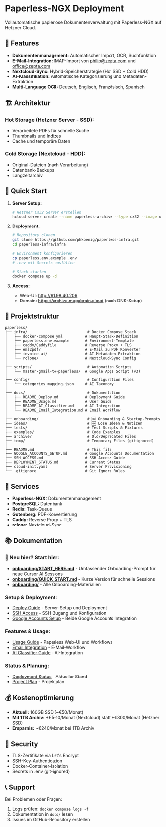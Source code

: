 # Paperless-NGX Deployment

Vollautomatische papierlose Dokumentenverwaltung mit Paperless-NGX auf Hetzner Cloud.

## 🎯 Features

- **Dokumentenmanagement:** Automatischer Import, OCR, Suchfunktion
- **E-Mail-Integration:** IMAP-Import von philip@zepta.com und office@zepta.com
- **Nextcloud-Sync:** Hybrid-Speicherstrategie (Hot SSD + Cold HDD)
- **AI-Klassifikation:** Automatische Kategorisierung und Metadaten-Extraktion
- **Multi-Language OCR:** Deutsch, Englisch, Französisch, Spanisch

## 🏗️ Architektur

### Hot Storage (Hetzner Server - SSD):
- Verarbeitete PDFs für schnelle Suche
- Thumbnails und Indizes
- Cache und temporäre Daten

### Cold Storage (Nextcloud - HDD):
- Original-Dateien (nach Verarbeitung)
- Datenbank-Backups
- Langzeitarchiv

## 🚀 Quick Start

1. **Server Setup:**
   ```bash
   # Hetzner CX32 Server erstellen
   hcloud server create --name paperless-archive --type cx32 --image ubuntu-24.04 --location fsn1 --ssh-key id_ed25519
   ```

2. **Deployment:**
   ```bash
   # Repository clonen
   git clone https://github.com/phkoenig/paperless-infra.git
   cd paperless-infra/infra
   
   # Environment konfigurieren
   cp paperless.env.example .env
   # .env mit Secrets ausfüllen
   
   # Stack starten
   docker compose up -d
   ```

3. **Access:**
   - Web-UI: http://91.98.40.206
   - Domain: https://archive.megabrain.cloud (nach DNS-Setup)

## 📁 Projektstruktur

```
paperless/
├── infra/                           # Docker Compose Stack
│   ├── docker-compose.yml          # Haupt-Stack-Definition
│   ├── paperless.env.example       # Environment-Template
│   ├── caddy/Caddyfile             # Reverse Proxy + TLS
│   ├── eml2pdf/                    # E-Mail zu PDF Konverter
│   ├── invoice-ai/                 # AI-Metadaten-Extraktion
│   └── rclone/                     # Nextcloud-Sync Config
│
├── scripts/                         # Automation Scripts
│   └── master-gmail-to-paperless/  # Google Apps Script (v3)
│
├── config/                          # Configuration Files
│   └── categories_mapping.json     # AI Taxonomy
│
├── docs/                            # Dokumentation
│   ├── README_Deploy.md            # Deployment Guide
│   ├── README_Usage.md             # User Guide
│   ├── README_AI_Classifier.md     # AI Integration
│   └── README_Email_Integration.md # Email Workflow
│
├── onboarding/                      # 🆕 Onboarding & Startup-Prompts
├── ideas/                           # 🆕 Lose Ideen & Notizen
├── tests/                           # Test Scripts & Fixtures
├── examples/                        # Code Examples
├── archive/                         # Old/Deprecated Files
├── temp/                            # Temporary Files (gitignored)
│
├── README.md                        # This file
├── GOOGLE_ACCOUNTS_SETUP.md        # Google Accounts Documentation
├── SSH_ACCESS.md                   # SSH Access Guide
├── DEPLOYMENT_STATUS.md            # Current Status
├── cloud-init.yaml                 # Server Provisioning
└── .gitignore                      # Git Ignore Rules
```

## 🔧 Services

- **Paperless-NGX:** Dokumentenmanagement
- **PostgreSQL:** Datenbank
- **Redis:** Task-Queue
- **Gotenberg:** PDF-Konvertierung
- **Caddy:** Reverse Proxy + TLS
- **rclone:** Nextcloud-Sync

## 📚 Dokumentation

### **🚀 Neu hier? Start hier:**
- **[onboarding/START_HERE.md](onboarding/START_HERE.md)** - Umfassender Onboarding-Prompt für neue Cursor AI Sessions
- **[onboarding/QUICK_START.md](onboarding/QUICK_START.md)** - Kurze Version für schnelle Sessions
- **[onboarding/](onboarding/)** - Alle Onboarding-Materialien

### **Setup & Deployment:**
- [Deploy Guide](docs/README_Deploy.md) - Server-Setup und Deployment
- [SSH Access](SSH_ACCESS.md) - SSH-Zugang und Konfiguration
- [Google Accounts Setup](GOOGLE_ACCOUNTS_SETUP.md) - Beide Google Accounts Integration

### **Features & Usage:**
- [Usage Guide](docs/README_Usage.md) - Paperless Web-UI und Workflows
- [Email Integration](docs/README_Email_Integration.md) - E-Mail-Workflow
- [AI Classifier Guide](docs/README_AI_Classifier.md) - AI-Integration

### **Status & Planung:**
- [Deployment Status](DEPLOYMENT_STATUS.md) - Aktueller Stand
- [Project Plan](paperless-ngx-deployment.plan.md) - Projektplan

## 💰 Kostenoptimierung

- **Aktuell:** 160GB SSD (~€50/Monat)
- **Mit 1TB Archiv:** +€5-10/Monat (Nextcloud) statt +€300/Monat (Hetzner SSD)
- **Ersparnis:** ~€240/Monat bei 1TB Archiv

## 🔐 Security

- TLS-Zertifikate via Let's Encrypt
- SSH-Key-Authentication
- Docker-Container-Isolation
- Secrets in .env (git-ignored)

## 📞 Support

Bei Problemen oder Fragen:
1. Logs prüfen: `docker compose logs -f`
2. Dokumentation in `docs/` lesen
3. Issues im GitHub-Repository erstellen
